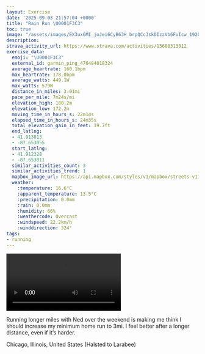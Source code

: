```yaml
---
layout: Exercise
date: '2025-09-03 21:57:04 +0000'
title: "Rain Run \U0001F3C3"
toc: true
image: "/assets/images/EX3ux6MI_joJei6CyB63H_brpQCc3skDIzzVb6FuIcw_1920x1080.jpg.jpeg"
description:
strava_activity_url: https://www.strava.com/activities/15688313012
exercise_data:
  emoji: "\U0001F3C3"
  external_id: garmin_ping_476484018324
  average_heartrate: 160.1bpm
  max_heartrate: 178.0bpm
  average_watts: 449.1W
  max_watts: 579W
  distance_in_miles: 3.01mi
  pace_per_mile: 7m24s/mi
  elevation_high: 180.2m
  elevation_low: 172.2m
  moving_time_in_hours_s: 22m14s
  elapsed_time_in_hours_s: 24m35s
  total_elevation_gain_in_feet: 19.7ft
  end_latlng:
  - 41.913813
  - -87.653055
  start_latlng:
  - 41.912328
  - -87.653011
  similar_activities_count: 3
  similar_activities_trend: 1
  mapbox_image_url: https://api.mapbox.com/styles/v1/mapbox/streets-v11/static/path-5+787af2-1.0(wgy~Fhl~uOEmBBaAKkCCwDGcABg%40Ec%40DwE%3F%5BIyA%40cCBq%40AUBkEAiDEUOECCu%40%3Fi%40DGCCw%40CKC_%40%40c%40ImA%3F_%40Gm%40%3F%5BDQKkA%3FSDuC%3FaBBsAKw%40Aq%40Is%40Ak%40%3F_BA%7BAEa%40BgAGeA%40aAFe%40%40WM%7BDDcCAi%40%40kAIa%40ViBCmAEa%40Qk%40EAUBe%40AK%40g%40T%5BTOFw%40%40m%40LUBy%40%60%40M%40C%3FKSKAU%40QSK%3FWPOPq%40f%40_BU%5DAWPWVe%40JSJILEXIJe%40%40SCMGa%40a%40CGBMFKRGXO%60%40k%40HBVTJD%60%40MZBRABAFMDOP%5DnAi%40PMB%5BKs%40Cs%40HcACg%40RKPGl%40%40NHD%40f%40M%5EED%40HFb%40xCJTLPDJBbCBDPJFJDf%40%5E%7C%40RrAz%40%7CDDDNHLAX%40LAv%40%3FDJB%60%40A%60%40D%5CFxBAp%40%40XEzBNnF%40p%40Eb%40JjBK%7C%40BZLp%40DhAAjBDx%40Ap%40%40%7CCHpBAdA%40tA%40FJ%40vA%3FDDBVEbCF%60ABfAC%5EBrBAxDFbDArAD%60%40%40jBA%60%40%3Fz%40%40%5ECtALtAIh%40Bd%40%3FpA),pin-s-s+e5b22e(-87.65141,41.91372),pin-s-f+89ae00(-87.65109000000002,41.91387)/auto/800x800?access_token=pk.eyJ1Ijoiam9zaGJlY2ttYW4iLCJhIjoiY205eWR2aDd1MWZ6djJrbXc4a3M0bWZleiJ9.XiG9OWkNcZk2QzjJbxLB4A
  weather:
    :temperature: 16.6°C
    :apparent_temperature: 13.5°C
    :precipitation: 0.0mm
    :rain: 0.0mm
    :humidity: 66%
    :weathercode: Overcast
    :windspeed: 22.2km/h
    :winddirection: 324°
tags:
- running
---
```


<video controls src="/assets/videos/EX3ux6MI_joJei6CyB63H_brpQCc3skDIzzVb6FuIcw.mp4"></video>

Running longer miles with Ned over the weekend is making me think I should increase my minimum home run to 3mi. I feel better after a longer distance, even if it’s harder.

Chicago, Illinois, United States (Halsted to Larabee)
